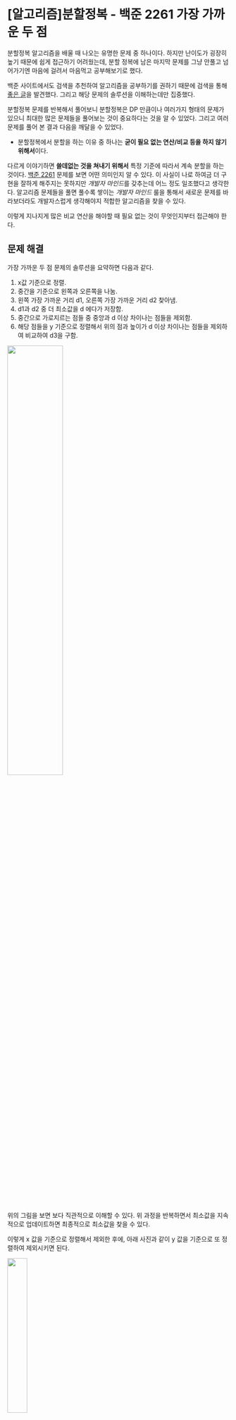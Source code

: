 # [알고리즘]분할정복 - 백준 2261 가장 가까운 두 점 

분할정복 알고리즘을 배울 때 나오는 유명한 문제 중 하나이다. 하지만 난이도가 굉장히 높기 때문에 쉽게 접근하기 어려웠는데, 분할 정복에 남은 마지막 문제를 그냥 안풀고 넘어가기엔 마음에 걸려서 마음먹고 공부해보기로 했다.

백준 사이트에서도 검색을 추천하여 알고리즘을 공부하기를 권하기 때문에 검색을 통해 [좋은 글](https://octorbirth.tistory.com/274)을 발견했다. 그리고 해당 문제의 솔루션을 이해하는데만 집중했다. 

분할정복 문제를 반복해서 풀어보니 분할정복은 DP 만큼이나 여러가지 형태의 문제가 있으니 최대한 많은 문제들을 풀어보는 것이 중요하다는 것을 알 수 있었다. 그리고 여러 문제를 풀어 본 결과 다음을 깨달을 수 있었다. 

- 분할정복에서 분할을 하는 이유 중 하나는 **굳이 필요 없는 연산/비교 등을 하지 않기 위해서**이다. 

다르게 이야기하면 **쓸데없는 것을 쳐내기 위해서** 특정 기준에 따라서 계속 분할을 하는 것이다. [백준 2261](https://www.acmicpc.net/problem/2261) 문제를 보면 어떤 의미인지 알 수 있다. 이 사실이 나로 하여금 더 구현을 잘하게 해주지는 못하지만 *개발자 마인드*를 갖추는데 어느 정도 일조했다고 생각한다. 알고리즘 문제들을 풀면 풀수록 쌓이는 *개발자 마인드* 룰을 통해서 새로운 문제를 바라보더라도 개발자스럽게 생각해야지 적합한 알고리즘을 찾을 수 있다.

이렇게 지나지게 많은 비교 연산을 해야할 때 필요 없는 것이 무엇인지부터 접근해야 한다. 



## 문제 해결

가장 가까운 두 점 문제의 솔루션을 요약하면 다음과 같다. 

1. x값 기준으로 정렬.
2. 중간을 기준으로 왼쪽과 오른쪽을 나눔.
3. 왼쪽 가장 가까운 거리 d1, 오른쪽 가장 가까운 거리 d2 찾아냄. 
4. d1과 d2 중 더 최소값을 d 에다가 저장함. 
5. 중간으로 가로지르는 점들 중 중앙과 d 이상 차이나는 점들을 제외함.
6. 해당 점들을 y 기준으로 정렬해서 위의 점과 높이가 d 이상 차이나는 점들을 제외하여 비교하여 d3을 구함. 



<img src="pic1.png" width=50% />



위의 그림을 보면 보다 직관적으로 이해할 수 있다. 위 과정을 반복하면서 최소값을 지속적으로 업데이트하면 최종적으로 최소값을 찾을 수 있다. 

이렇게 x 값을 기준으로 정렬해서 제외한 후에, 아래 사진과 같이 y 값을 기준으로 또 정렬하여 제외시키면 된다. 



<img src="pic2.png" width = 30% />





## 솔루션 구현

다음 솔루션을 구현하기 위해서 이해하거나 응용하면 좋을 개념들은 다음과 같다. 

1. JAVA comparator
2. 재귀
3. 객체 생성 

"완전히 모르는 건 아닌데?" 라고 생각하기 쉽지만 제대로 생각해보면 나는 잘 활용하지 않았던 개념들이 있었다. 예를 들어, comparator를 생성하여 정렬하기 보다 조금 돌아가지만 이전에 하던 방식으로 일일이 정렬하는 방법을 주로 사용하고, 객체를 생성하여 코드가 직관적이게 되기 보다 배열에 나만 아는 규칙으로 끼워 넣는 경우가 많았던 것 같다. 한번 이 모든 개념들을 제대로 응용해서 좋은 코드를 짜보자. 

아래의 대부분의 코드는 [사이트](https://octorbirth.tistory.com/274)에서 참고하고 내가 조금의 업그레이드를 시킨 정도이다. 

#### JAVA Comparator 

JAVA Comparator는 배열이나 객체 등을 sorting 하기 위해서 매우 유용한 인터페이스이다. 숫자가 아닌 무언가, 또는 조금 다른 기준을 통해서 정렬을 하기 원할 때, 이 comparator를 정의하여 사용하면 매우 유용하다. 

기본적인 사용방법은 다음과 같다.

1. Comparator를 implement 한 class 정의 
2. `Arrays.sort`나, `Collections.sort`에서 내부 정렬 기준을 구현 하면됨. 

비슷한 기능을 하는 인터페이스로는 Comparable이 있다. 이것은 어떠한 클래스에서 implement 하여 내부에 있는 compareTo 함수를 통해 클래스 기본 정렬 기준을 설정하는 것이다. 

| Comparable | 클래스의 기본 정렬 기준을 설정하는 인터페이스              |
| ---------- | ---------------------------------------------------------- |
| Comparator | 기본 정렬 기준과는 다르게 정렬하고 싶을 때 이용하는 클래스 |

이번에 **가장 가까운 두 점** 문제에서는 Comparator를 사용하여 sort 메소드를 통해서 사용할 예정이다. 우선 점들을 x좌표 기준으로 정렬하고, 이후에 y 기준으로 정렬하는 2가지 기준으로 정렬하는 클래스를 생성한다. 

```java
class xComparator implements Comparator<Point> {
  public int compare(Point p1, Point p2){
    return p1.x - p2.x;
  }
}

class yComparator implements Comparator<Point> {
  public int compare(Point p1, Point p2) {
    return p1.y - p2.y;
  }
}
```



#### 재귀 Recursion

거의 모든 알고리즘 문제의 일부분이 되는 재귀이지만 이번 문제에서 재귀를 활용하면서 재귀에 대해서 한층 더 이해할 수 있었다. 재귀에도 tail-recursion과 head-recursion이 나누어져 있고, 코드가 복잡해 질수록 더더욱 어느 타이밍에 재귀를 호출하는지가 매우 중요하다. 

이번 풀이에서는 앞서 소개한 문제해결 방식을 재귀적으로 반복하여 매번 왼쪽, 오른쪽, 중간 가로지르는 부분으로 분할해 최소 거리를 찾도록 하였다. 이렇게 head-recursion으로 호출한 후에 return 된 최소 거리를 저장하고 이후에 처리해야 할 코드를 수행한다. 



#### 객체 생성

매번 이런 두 점과 같은 문제가 나올 때, 2차원 배열을 생성해서 수행했었다. 물론 그래도 아무 문제가 없고 이런 경우가 메모리나 속도 측면에서 더욱 효율적인 경우가 많다. 하지만 객체를 생성해서 데이터를 저장해야만 할 때가 있는데, 객체 생성을 해서 저장하는게 익숙하지 못해서 하지 못하는 경우가 많기 때문에 이번 문제에서 점의 좌표를 클래스 객체에 한번 담에 보았다. 생각보다 매우 간단하지만 첫 걸음이 어려워서 자주 사용하지 못했다고 생각한다. 

```java
class Point {
  int x;
  int y;
  
  public Point(int x, int y){
    this.x = x;
    this.y = y;
  }
}
```



#### 전체 코드

다음과 같은 구성을 가지고 있다. 

1. 점들 사이의 최소값을 분할정복으로 찾는 minDistance()
2. 특정 기준 이하의 점들 사이의 최소값을 brute-force로 찾는 searchMin()
3. 점들 사이의 거리를 계산하는 distance()
4. xComparator와 yComparator
5. Point 클래스 객체



```java
import java.io.BufferedReader;
import java.io.IOException;
import java.io.InputStreamReader;
import java.util.ArrayList;
import java.util.Comparator;
import java.util.StringTokenizer;
import java.util.Arrays;
import java.util.Collections;

class Main {
  static Point[] value;
  public static void main(String[] args) throws IOException {
    BufferedReader br = new BufferedReader(new InputStreamReader(System.in));
    StringTokenizer st = null;
    
    int n = Integer.parseInt(br.readLine());
    value = new Point[n];
    
    for(int i=0;i<n;i++){
      st = new StringTokenizer(br.readLine());
      int x = Integer.parseInt(st.nextToken());
      int y = Integer.parseInt(st.nextToken());
      value[i] = new Point(x, y);
    }
    
    Arrays.sort(value, new xComparator());
    
    int answer = minDistance(0, n-1);
    System.out.println(answer);
    br.close();
    
    return;
  }
  
  public static int minDistance(int begin, int end){
    int size = end-begin+1;
    if(size<=3) {
      return searchMin(begin, end);
    }
    
    int mid = (begin+end)/2;
    int d1 = minDistance(begin, mid);
    int d2 = minDistance(mid+1, end);
    
    int result = Math.min(d1, d2);
    
    ArrayList<Point> mid_list = new ArrayList<>();
    
    for(int i=mid-1;i>=begin;i--) {
      int xDist = value[mid].x - value[i].x;
      if((xDist*xDist) < result) {
        mid_list.add(value[i]);
      } else
        break;
    }
    
    for(int i=mid+1;i<=end;i++) {
      int xDist = value[mid].x - value[i].x;
      if((xDist*xDist) < result) {
        mid_list.add(value[i]);
      } else
        break;
    }
    
    Collections.sort(mid_list, new yComparator());
    int mlist_size = mid_list.size();
    
    for(int i=0;i<mlist_size-1;i++){
      for(int j=0;j<mlist_size;j++){
        int yDist = mid_list.get(i).y - mid_list.get(j).y;
        if(yDist*yDist < result) {
          int dist = distance(mid_list.get(i), mid_list.get(j));
          if(dist < result)
            result = dist;
        } else
          break;
      }
    }
    return result;
  }
  
  public static int distance(Point a, Point b){
    return(a.x-b.x)*(a.x-b.x) + (a.y-b.y)*(a.y-b.y);
  }
}
  
class xComparator implements Comparator<Point> {
  public int compare(Point p1, Point p2){
    return p1.x - p2.x;
  }
}

class yComparator implements Comparator<Point> {
  public int compare(Point p1, Point p2) {
    return p1.y - p2.y;
  }
}

class Point {
  int x;
  int y;
  
  public Point(int x, int y){
    this.x = x;
    this.y = y;
  }
}
```

